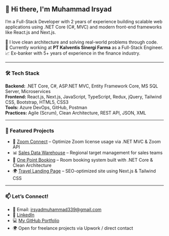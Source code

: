 ## 👋 Hi there, I'm Muhammad Irsyad

I’m a Full-Stack Developer with 2 years of experience building scalable web applications using .NET Core (C#, MVC) and modern front-end frameworks like React.js and Next.js.

🔧 I love clean architecture and solving real-world problems through code.  
🏢 Currently working at **PT Kalventis Sinergi Farma** as a Full-Stack Engineer.  
📈 Ex-banker with 5+ years of experience in the finance industry.  

---

### 🛠️ Tech Stack
**Backend:** .NET Core, C#, ASP.NET MVC, Entity Framework Core, MS SQL Server, Microservices  
**Frontend:** React.js, Next.js, JavaScript, TypeScript, Redux, jQuery, Tailwind CSS, Bootstrap, HTML5, CSS3  
**Tools:** Azure DevOps, GitHub, Postman  
**Practices:** Agile (Scrum), Clean Architecture, REST API, JSON, XML  

---

### 📌 Featured Projects
- 🧩 [Zoom Connect](https://github.com/MuhammadIrsyad95/zoom-connect) – Optimize Zoom license usage via .NET MVC & Zoom API  
- 📊 [Sales Data Warehouse](https://github.com/MuhammadIrsyad95/sales-data-warehouse) – Regional target management for sales teams  
- 🏢 [One Point Booking](https://github.com/MuhammadIrsyad95/one-point-booking) – Room booking system built with .NET Core & Clean Architecture  
- 🌍 [Travel Landing Page](https://github.com/MuhammadIrsyad95/travel-landing-page) – SEO-optimized site using Next.js & Tailwind CSS  

---

### 📫 Let’s Connect!
- 📧 Email: irsyadmuhammad339@gmail.com  
- 💼 [LinkedIn](https://linkedin.com/in/muhammad-irsyad-204821173)  
- 💻 [My GitHub Portfolio](https://github.com/MuhammadIrsyad95)  
- 🌍 Open for freelance projects via Upwork / direct contact  

